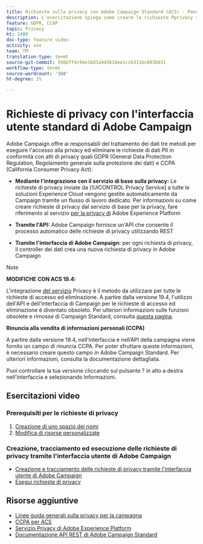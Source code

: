 ```yaml
---
title: Richieste sulla privacy con Adobe Campaign Standard (ACS) - Panoramica
description: L'esercitazione spiega come creare le richieste Pprivacy tramite l'interfaccia Adobe Campaign Standard (ACS).
feature: GDPR, CCAP
topic: Privacy
kt: 1480
doc-type: feature video
activity: use
team: TM
translation-type: tm+mt
source-git-commit: 556bff4c94e16d3a94561dee1ccb311bc003b631
workflow-type: tm+mt
source-wordcount: '368'
ht-degree: 1%

---
```



# Richieste di privacy con l&#39;interfaccia utente standard di Adobe Campaign

Adobe Campaign offre ai responsabili del trattamento dei dati tre metodi per eseguire l&#39;accesso alla privacy ed eliminare le richieste di dati PII in conformità con atti di privacy quali GDPR (General Data Protection Regulation, Regolamento generale sulla protezione dei dati) e CCPA (California Consumer Privacy Act):

* **Mediante l&#39;integrazione con il servizio di base sulla privacy:** Le richieste di privacy inviate da [!UICONTROL Privacy Service] a tutte le soluzioni Experience Cloud vengono gestite automaticamente da Campaign tramite un flusso di lavoro dedicato. Per informazioni su come creare richieste di privacy dal servizio di base per la privacy, fare riferimento al servizio [per la privacy di](https://adobe.io/apis/cloudplatform/gdpr.html) Adobe Experience Platform

* **Tramite l&#39;API:** Adobe Campaign fornisce un&#39;API che consente il processo automatico delle richieste di privacy utilizzando REST

* **Tramite l&#39;interfaccia di Adobe Campaign:** per ogni richiesta di privacy, il controller dei dati crea una nuova richiesta di privacy in Adobe Campaign

>[!NOTE]
>
> **MODIFICHE CON ACS 19.4:**
> 
> L&#39;integrazione [del servizio](https://adobe.io/apis/cloudplatform/gdpr.html) Privacy è il metodo da utilizzare per tutte le richieste di accesso ed eliminazione. A partire dalla versione 19.4, l&#39;utilizzo dell&#39;API e dell&#39;interfaccia di Campaign per le richieste di accesso ed eliminazione è diventato obsoleto. Per ulteriori informazioni sulle funzioni obsolete e rimosse di Campaign Standard, consulta [questa pagina](https://helpx.adobe.com/it/campaign/kb/acs-deprecated-and-removed-features.html).
>
>**Rinuncia alla vendita di informazioni personali (CCPA)**
>
>A partire dalla versione 19.4, nell’interfaccia e nell’API della campagna viene fornito un campo di rinuncia CCPA. Per poter sfruttare queste informazioni, è necessario creare questo campo in Adobe Campaign Standard. Per ulteriori informazioni, consulta la documentazione [](https://helpx.adobe.com/campaign/kb/acs-privacy.html#ccpa) dettagliata.
>
> Puoi controllare la tua versione cliccando sul pulsante ? in alto a destra nell&#39;interfaccia e selezionando Informazioni.

## Esercitazioni video

### Prerequisiti per le richieste di privacy

1. [Creazione di uno spazio dei nomi](/help/privacy/namespaces-for-privacy-requests.md)
1. [Modifica di risorse personalizzate](/help/privacy/custom-resources-for-privacy-requests.md)

### Creazione, tracciamento ed esecuzione delle richieste di privacy tramite l&#39;interfaccia utente di Adobe Campaign

* [Creazione e tracciamento delle richieste di privacy tramite l&#39;interfaccia utente di Adobe Campaign](/help/privacy/create-and-track-privacy-requests.md)
* [Esegui richieste di privacy](/help/privacy/execute-privacy-requests.md)

## Risorse aggiuntive

* [Linee guida generali sulla privacy per la campagna](https://helpx.adobe.com/campaign/kb/campaign-privacy-overview.html)
* [CCPA per ACS](https://helpx.adobe.com/campaign/kb/acs-privacy.html#ccpa)
* [Servizio Privacy di Adobe Experience Platform](https://adobe.io/apis/cloudplatform/gdpr.html)
* [Documentazione API REST di Adobe Campaign Standard](https://final-docs.campaign.adobe.com/doc/standard/en/api/ACS_API.html#privacy-management)
